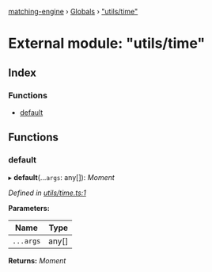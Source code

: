 [matching-engine](../README.md) › [Globals](../globals.md) › ["utils/time"](_utils_time_.md)

# External module: "utils/time"

## Index

### Functions

* [default](_utils_time_.md#default)

## Functions

###  default

▸ **default**(...`args`: any[]): *Moment*

*Defined in [utils/time.ts:1](https://github.com/hanzoai/matching-engine/blob/0889bcc/src/utils/time.ts#L1)*

**Parameters:**

Name | Type |
------ | ------ |
`...args` | any[] |

**Returns:** *Moment*
